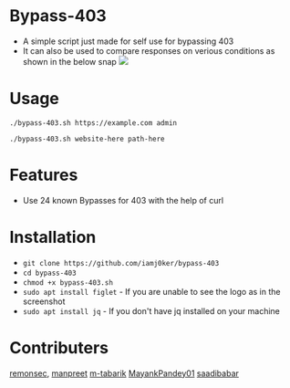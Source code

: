 # Bypass-403
- A simple script just made for self use for bypassing 403
- It can also be used to compare responses on verious conditions as shown in the below snap
![](responses.jpg)

# Usage
`./bypass-403.sh https://example.com admin`

`./bypass-403.sh website-here path-here`

# Features
- Use 24 known Bypasses for 403 with the help of curl

# Installation
   * `git clone https://github.com/iamj0ker/bypass-403`
   * `cd bypass-403`
   * `chmod +x bypass-403.sh`
   * `sudo apt install figlet`  - If you are unable to see the logo as in the screenshot
   * `sudo apt install jq`      - If you don't have jq installed on your machine
   
# Contributers
  [remonsec](https://github.com/remonsec),
  [manpreet](https://github.com/manpreet406)
  [m-tabarik](https://github.com/m-tabarik)
  [MayankPandey01](https://github.com/MayankPandey01)
  [saadibabar](https://github.com/saadibabar)
